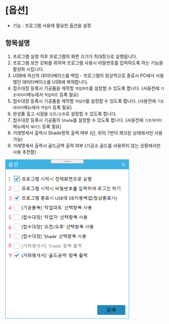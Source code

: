 # [옵션]
* 기능 : 프로그램 사용에 필요한 옵션을 설정

## 항목설명
1. 프로그램 실행 직후 프로그램의 화면 크기가 최대창으로 실행됩니다.
2. 프로그램 보안 강화를 위하여 프로그램 사용시 비밀번호를 입력하도록 하는 기능을 활성화 시킵니다.
3. USB에 최신의 데이터베이스를 백업 - 프로그램이 정상적으로 종료시 PC에서 사용했던 데이터베이스를 USB에 복제합니다.
4. 접수대장 등록시 기공품을 제작할 `작업파트`를 설정할 수 있도록 합니다. (사용전에 `기초데이터`메뉴에서 `작업파트` 등록 필요)
5. 접수대장 등록시 기공품을 제작할 `작업자`를 설정할 수 있도록 합니다. (사용전에 `기초데이터`메뉴에서 `작업자` 등록 필요)
6. 완성품 출고 시점을 `오전/오후`로  설정할 수 있도록 합니다.
7. 접수대장 등록시 기공품의 `Shade`를 설정할 수 있도록 합니다. (사용전에 `기초데이터`메뉴에서 `쉐이드` 등록 필요)
8. 거래명세서 출력시 Shade항목 출력 여부 (단, 위의 7번이 체크된 상태에서만 사용가능) 
9. 거래명세서 출력시 골드금액 출력 여부 (기공소 골드를 사용하지 않는 상황에서만 사용 추천함)

![옵션](img/옵션.png)
